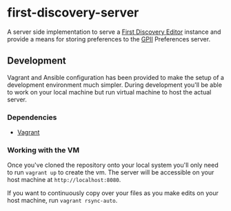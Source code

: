 # first-discovery-server

A server side implementation to serve a [First Discovery Editor](https://github.com/GPII/first-discovery) instance and provide a means for storing preferences to the [GPII](http://gpii.net) Preferences server.


## Development ##

Vagrant and Ansible configuration has been provided to make the setup of a development environment much simpler. During development you'll be able to work on your local machine but run virtual machine to host the actual server.

### Dependencies ###

* [Vagrant](https://www.vagrantup.com)

### Working with the VM ###

Once you've cloned the repository onto your local system you'll only need to run `vagrant up` to create the vm. The server will be accessible on your host machine at `http://localhost:8080`.

If you want to continuously copy over your files as you make edits on your host machine, run `vagrant rsync-auto`.
